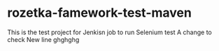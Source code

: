 # rozetka-famework-test-maven
This is the test project for Jenkisn job to run Selenium test
A change to check
New line
ghghghg
